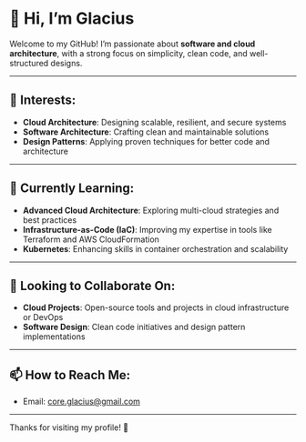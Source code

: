 # 👋 Hi, I’m Glacius

Welcome to my GitHub! I’m passionate about **software and cloud architecture**, with a strong focus on simplicity, clean code, and well-structured designs.

---

## 👀 Interests:
- **Cloud Architecture**: Designing scalable, resilient, and secure systems
- **Software Architecture**: Crafting clean and maintainable solutions
- **Design Patterns**: Applying proven techniques for better code and architecture

---

## 🌱 Currently Learning:
- **Advanced Cloud Architecture**: Exploring multi-cloud strategies and best practices
- **Infrastructure-as-Code (IaC)**: Improving my expertise in tools like Terraform and AWS CloudFormation
- **Kubernetes**: Enhancing skills in container orchestration and scalability

---

## 💞️ Looking to Collaborate On:
- **Cloud Projects**: Open-source tools and projects in cloud infrastructure or DevOps
- **Software Design**: Clean code initiatives and design pattern implementations

---

## 📫 How to Reach Me:
- Email: [core.glacius@gmail.com](mailto:core.glacius@gmail.com)

---

Thanks for visiting my profile! 🚀

